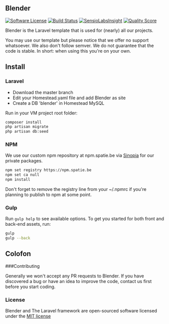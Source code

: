 ## Blender

[![Software License](https://img.shields.io/badge/license-MIT-brightgreen.svg?style=flat-square)](LICENSE.md)
[![Build Status](https://img.shields.io/travis/spatie-custom/blender/master.svg?style=flat-square)](https://travis-ci.org/spatie-custom/blender)
[![SensioLabsInsight](https://img.shields.io/sensiolabs/i/c5299290-f351-490b-bda1-2309096ed28a.svg?style=flat-square)](https://insight.sensiolabs.com/projects/c5299290-f351-490b-bda1-2309096ed28a)
[![Quality Score](https://img.shields.io/scrutinizer/g/spatie-custom/blender.svg?style=flat-square)](https://scrutinizer-ci.com/g/spatie-custom/blender)

Blender is the Laravel template that is used for (nearly) all our projects.

You may use our template but please notice that we offer no support whatsoever. We also don't
follow semver. We do not guarantee that the code is stable. In short: when using this
you're on your own.

## Install

### Laravel
- Download the master branch
- Edit your Homestead.yaml file and add Blender as site
- Create a DB 'blender' in Homestead MySQL

Run in your VM project root folder:

```bash
composer install
php artisan migrate
php artisan db:seed
```

### NPM

We use our custom npm repository at npm.spatie.be via [Sinopia](https://github.com/rlidwka/sinopia) for our private packages.

```bash
npm set registry https://npm.spatie.be
npm set ca null
npm install
```

Don't forget to remove the registry line from your ~/.npmrc if you're planning to publish to npm at some point.


### Gulp

Run `gulp help` to see available options.
To get you started for both front and back-end assets, run:

```bash
gulp
gulp --back
```


## Colofon

###Contributing

Generally we won't accept any PR requests to Blender. If you have discovered a bug or have an idea to improve the code, contact us first before you start coding.

### License

Blender and The Laravel framework are open-sourced software licensed under the [MIT license](http://opensource.org/licenses/MIT)
